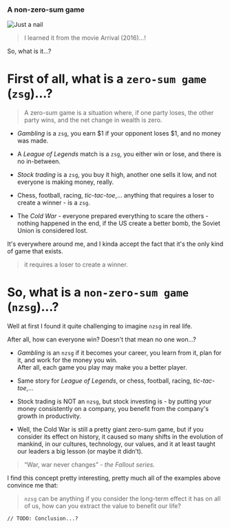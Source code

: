 <!--
cover_image: /api/v1/files/preview/FTb%20QL/2022_18_08/000066.JPG
title: A non-zero-sum game
dob:
author: @HBP
tags: arrival-2016, hhp
-->

### A non-zero-sum game

<img src="/api/v1/files/preview/FTb%20QL/2022_18_08/000066.JPG" alt="Just a nail" style="max-height: 340px" />

> I learned it from the movie Arrival (2016)...!
> 

So, what is it...?

# First of all, what is a `zero-sum game` (`zsg`)...?

> A zero-sum game is a situation where, if one party loses, the other party wins, and the net change in wealth is zero.
> 
- *Gambling* is a `zsg`, you earn $1 if your opponent loses $1, and no money was made.

- A *League of Legends* match is a `zsg`, you either win or lose, and there is no in-between.

- *Stock trading* is a `zsg`, you buy it high, another one sells it low, and not everyone is making money, really.

- Chess, football, racing, *tic-tac-toe*,... anything that requires a loser to create a winner - is a `zsg`.

- The *Cold War* - everyone prepared everything to scare the others - nothing happened in the end, if the US create a better bomb, the Soviet Union is considered lost.

It's everywhere around me, and I kinda accept the fact that it's the only kind of game that exists.

> it requires a loser to create a winner.
> 

# So, what is a `non-zero-sum game` (`nzsg`)...?

Well at first I found it quite challenging to imagine `nzsg` in real life.

After all, how can everyone win?
Doesn't that mean no one won...?

- *Gambling* is an `nzsg` if it becomes your career, you learn from it, plan for it, and work for the money you win.  
After all, each game you play may make you a better player.

- Same story for *League of Legends*, or chess, football, racing, *tic-tac-toe*,...

- Stock trading is NOT an `nzsg`, but stock investing is - by putting your money consistently on a company, you benefit from the company's growth in productivity.

- Well, the Cold War is still a pretty giant zero-sum game, but if you consider its effect on history, it caused so many shifts in the evolution of mankind, in our cultures, technology, our values, and it at least taught our leaders a big lesson (or maybe it didn’t).

> “War, war never changes” - *the Fallout series.*

I find this concept pretty interesting, pretty much all of the examples above convince me that:

> `nzsg` can be anything if you consider the long-term effect it has on all of us, how can you extract the value to benefit our life?

`// TODO: Conclusion...?`
